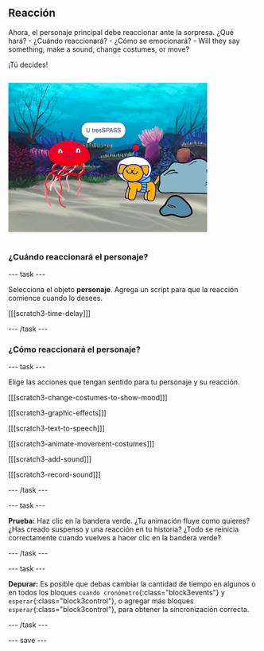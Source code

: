 ## Reacción

<div style="display: flex; flex-wrap: wrap">
<div style="flex-basis: 200px; flex-grow: 1; margin-right: 15px;">
Ahora, el personaje principal debe reaccionar ante la sorpresa. ¿Qué hará? 
- ¿Cuándo reaccionará?
- ¿Cómo se emocionará? 
- Will they say something, make a sound, change costumes, or move? 

¡Tú decides!
</div>
<div>

![El proyecto 'Intruso' mostrando la reacción a la sorpresa.](images/tresspass.png)

</div>
</div>

### ¿Cuándo reaccionará el personaje?

--- task ---

Selecciona el objeto **personaje**. Agrega un script para que la reacción comience cuando lo desees.

[[[scratch3-time-delay]]]

--- /task ---

### ¿Cómo reaccionará el personaje?

--- task ---

Elige las acciones que tengan sentido para tu personaje y su reacción.

[[[scratch3-change-costumes-to-show-mood]]]

[[[scratch3-graphic-effects]]]

[[[scratch3-text-to-speech]]]

[[[scratch3-animate-movement-costumes]]]

[[[scratch3-add-sound]]]

[[[scratch3-record-sound]]]

--- /task ---

--- task ---

**Prueba:** Haz clic en la bandera verde. ¿Tu animación fluye como quieres? ¿Has creado suspenso y una reacción en tu historia? ¿Todo se reinicia correctamente cuando vuelves a hacer clic en la bandera verde?

--- /task ---

--- task ---

**Depurar:** Es posible que debas cambiar la cantidad de tiempo en algunos o en todos los bloques `cuando cronómetro`{:class="block3events"} y `esperar`{:class="block3control"}, o agregar más bloques `esperar`{:class="block3control"}, para obtener la sincronización correcta.

--- /task ---

--- save ---
